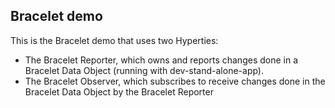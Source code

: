 ## Bracelet demo

This is the Bracelet demo that uses two Hyperties:

- The Bracelet Reporter, which owns and reports changes done in a Bracelet Data Object (running with dev-stand-alone-app).
- The Bracelet Observer, which subscribes to receive changes done in the Bracelet Data Object by the Bracelet Reporter

